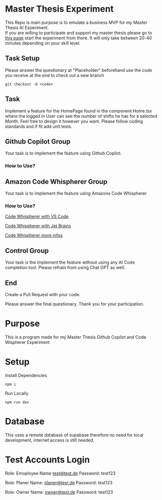 # Master Thesis Experiment

This Repo is main purpose is to emulate a business MVP for my Master Thesis AI Experiment.  
If you are willing to participate and support my master thesis please
go to [this page](https://matthiasmoser.com) start the experiment from there.
It will only take between 20-40 minutes depending on your skill level.

## Task Setup

Please answer the questionary at "Placeholder" beforehand use the code you
receive at the end to check out a new branch

```console
git checkout -b <code>
```

## Task

Implement a feature for the HomePage found in the component Home.tsx where the
logged in User can see the number of shifts he has for a selected Month.
Feel free to design it however you want.
Please follow coding standards and if fit add unit tests.

## Github Copilot Group

Your task is to implement the feature using Github Copilot.

### How to Use?

## Amazon Code Whispherer Group

Your task is to implement the feature using Amazons Code Whispherer

### How to Use?

[Code Whispherer with VS Code](https://youtu.be/rHNMfOK8pWI)

[Code Whispherer with Jet Brains](https://youtu.be/Z3ZAJoi4x6Q)

[Code Whispherer more infos](https://youtu.be/j8BoVmHKFlI)

## Control Group

Your task is the implement the feature without using any AI Code completion tool.
Please refrain from using Chat GPT as well.

## End

Create a Pull Request with your code.

Please answer the final questionary.
Thank you for your participation.

# Purpose

This is a program made for my Master Thesis Github Copilot and Code Wispherer Experiment

# Setup

Install Dependencies

```console
npm i
```

Run Locally

```console
npm run dev
```

# Database

This uses a remote database of supabase therefore no need for local development, internet access is still needed.

# Test Accounts Login

Role: Emoployee
Name test@test.de
Password: test123

Role: Planer
Name: planer@test.de
Password: test123

Role: Owner
Name: owner@test.de
Password: test123
